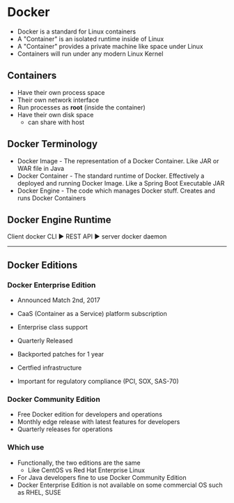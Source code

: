 # Docker

- Docker is a standard for Linux containers
- A "Container" is an isolated runtime inside of Linux
- A "Container" provides a private machine like space under Linux
- Containers will run under any modern Linux Kernel

## Containers

- Have their own process space
- Their own network interface
- Run processes as **root** (inside the container)
- Have their own disk space
    - can share with host

## Docker Terminology

- Docker Image - The representation of a Docker Container. Like JAR or WAR file in Java
- Docker Container - The standard runtime of Docker. Effectively a deployed and running Docker Image.
Like a Spring Boot Executable JAR
- Docker Engine - The code which manages Docker stuff. Creates and runs Docker Containers

## Docker Engine Runtime

Client docker CLI :arrow_forward: REST API :arrow_forward: server docker daemon

***

## Docker Editions

### Docker Enterprise Edition

- Announced Match 2nd, 2017
- CaaS (Container as a Service) platform subscription
- Enterprise class support
- Quarterly Released
- Backported patches for 1 year
- Certfied infrastructure

- Important for regulatory compliance (PCI, SOX, SAS-70)

### Docker Community Edition

- Free Docker edition for developers and operations
- Monthly edge release with latest features for developers
- Quarterly releases for operations

### Which use

- Functionally, the two editions are the same
    - Like CentOS vs Red Hat Enterprise Linux
- For Java developers fine to use Docker Community Edition
- Docker Enterprise Edition is not available on some commercial OS such as RHEL, SUSE

















